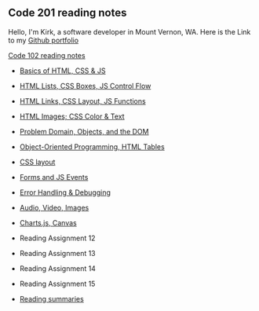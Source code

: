 ## Code 201 reading notes

Hello, I'm Kirk, a software developer in Mount Vernon, WA. Here is the Link to my [Github portfolio](https://github.com/KirkGarrison)

[Code 102 reading notes](102-notes.md)

- [Basics of HTML, CSS & JS](class-02.md)
- [HTML Lists, CSS Boxes, JS Control Flow](class-03.md)
- [HTML Links, CSS Layout, JS Functions](class-04.md)
- [HTML Images; CSS Color & Text](class-05.md)
- [Problem Domain, Objects, and the DOM](class-06.md)
- [Object-Oriented Programming, HTML Tables](class-07.md)
- [CSS layout](class-08.md)
- [Forms and JS Events](class-09.md)
- [Error Handling & Debugging](class-10.md)
- [Audio, Video, Images](class-11.md)
- [Charts.js, Canvas](class-12.md)
- Reading Assignment 12
- Reading Assignment 13
- Reading Assignment 14
- Reading Assignment 15

- [Reading summaries](class-01.md)